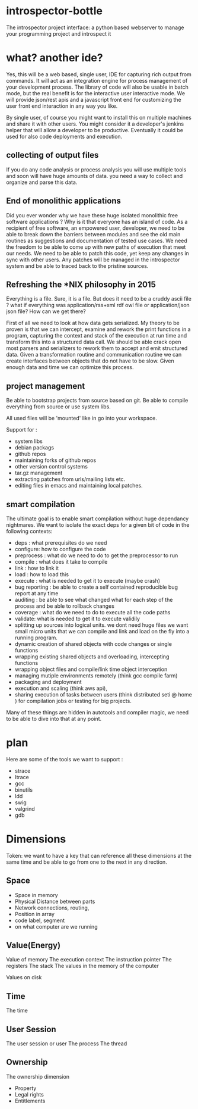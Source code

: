 # introspector-bottle
The introspector project interface: a python based webserver to manage your programming project and introspect it

# what? another ide?

Yes, this will be a web based, single user, IDE for capturing rich output from commands. It will act as an integration engine for process management of your development process. The library of code will also be usable in batch mode, but the real benefit is for the interactive user interactive mode. We will provide json/rest apis and a javascript front end for customizing the user front end interaction in any way you like.

By single user, of course you might want to install this on multiple machines and share it with other users. You might consider it a developer's jenkins helper that will allow a developer to be productive. Eventually it could be used for also code deployments and execution.

## collecting of  output files
If you do any code analysis or process analysis you will use multiple tools and soon will have huge amounts of data.
you need a way to collect and organize and parse this data.

## End of monolithic applications

Did you ever wonder why we have these huge isolated monolithic free software applications ? Why is it that everyone has an island of code. As a recipient of free software, an empowered user, developer, we need to be able to break down the barriers between modules and see the old main routines as suggestions and documentation of tested use cases. We need the freedom to be able to come up with new paths of execution that meet our needs. We need to be able to patch this code, yet keep any changes in sync with other users. Any patches will be managed in the introspector system and be able to traced back to the pristine sources.

## Refreshing the *NIX philosophy in 2015

Everything is a file. Sure, it is a file. But does it need to be a cruddy ascii file ? what if everything was application/rss+xml rdf owl file or application/json json file? How can we get there?

First of all we need to look at how data gets serialized. My theory to be proven is that we can intercept, examine and rework the print functions in a program, capturing the context and stack of the execution at run time and transform this into a structured data call. We should be able crack open most parsers and serializers to rework them to accept and emit structured data. Given a transformation routine and communication routine we can create interfaces between objects that do not have to be slow. Given enough data and time we can optimize this process.

## project management
Be able to bootstrap projects from source based on git. Be able to compile everything from source or use system libs. 

All used files will be 'mounted' like in go into your workspace.  

Support for :
* system libs
* debian packags
* github repos
* maintaining forks of github repos
* other version control systems
* tar.gz management
* extracting patches from urls/mailing lists etc. 
* editing files in emacs and maintaining local patches. 

## smart compilation 
The ultimate goal is to enable smart compilation without huge dependancy nightmares. We want to isolate the exact deps for a given bit of code in the following contexts: 

* deps : what prerequisites do we need 
* configure: how to configure the code
* preprocess : what do we need to do to get the preprocessor to run
* compile : what does it take to compile
* link : how to link it
* load : how to load this
* execute : what is needed to get it to execute (maybe crash)
* bug reporting : be able to create a self contained reproducible bug report at any time
* auditing : be able to see what changed what for each step of the process and be able to rollback changes
* coverage : what do we need to do to execute all the code paths
* validate: what is needed to get it to execute validily
* splitting up sources into logical units. we dont need huge files we want small micro units that we can compile and link and load on the fly into a running program.
* dynamic creation of shared objects with code changes or single functions
* wrapping existing shared objects and overloading, intercepting functions
* wrapping object files and compile/link time object interception
* managing mutiple environments remotely (think gcc compile farm)
* packaging and deployment
* execution and scaling (think aws api), 
* sharing execution of tasks between users (think distributed seti @ home ) for compilation jobs or testing for big projects.


Many of these things are hidden in autotools and compiler magic, we need to be able to dive into that at any point.

# plan
Here are some of the tools we want to support :

* strace
* ltrace
* gcc
* binutils
* ldd
* swig
* valgrind
* gdb

# Dimensions

Token: we want to have a key that can reference all these dimensions at the
same time and be able to go from one to the next in any direction.

## Space
* Space in memory
* Physical Distance between parts
* Network connections, routing,
* Position in array
* code label, segment
* on what computer are we running

## Value(Energy)
Value of memory
The execution context
The instruction pointer
The registers
The stack
The values in the memory of the computer

Values on disk

## Time
The time

## User Session
The user session or user
The process
The thread

## Ownership
The ownership dimension
* Property
* Legal rights
* Entitlements

